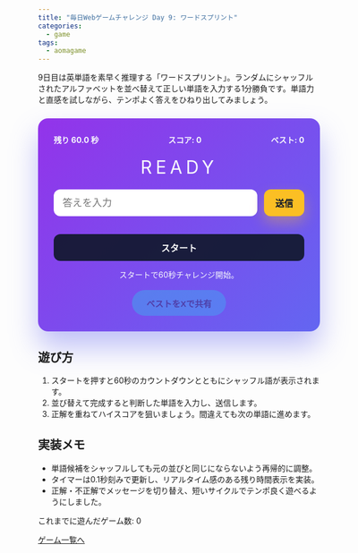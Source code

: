 ```yaml
---
title: "毎日Webゲームチャレンジ Day 9: ワードスプリント"
categories:
  - game
tags:
  - aomagame
---
```


9日目は英単語を素早く推理する「ワードスプリント」。ランダムにシャッフルされたアルファベットを並べ替えて正しい単語を入力する1分勝負です。単語力と直感を試しながら、テンポよく答えをひねり出してみましょう。

<style>
#word-sprint-game {
  max-width: 520px;
  margin: 24px auto;
  padding: 28px;
  border-radius: 18px;
  background: linear-gradient(135deg, #9333ea, #6366f1);
  color: #f8fafc;
  box-shadow: 0 28px 50px rgba(99, 102, 241, 0.4);
  text-align: center;
  font-family: "Inter", "Hiragino Kaku Gothic ProN", sans-serif;
}
#word-sprint-game .hud {
  display: flex;
  justify-content: space-between;
  gap: 12px;
  flex-wrap: wrap;
  font-weight: 700;
  margin-bottom: 18px;
}
#word-sprint-game .scramble {
  font-size: 2rem;
  letter-spacing: 0.2em;
  text-transform: uppercase;
  margin: 20px 0;
  word-break: break-word;
}
#word-sprint-game form {
  display: flex;
  gap: 12px;
  justify-content: center;
}
#word-sprint-game input[type="text"] {
  flex: 1;
  padding: 12px 16px;
  border-radius: 12px;
  border: none;
  font-size: 1.1rem;
  color: #1e293b;
}
#word-sprint-game button {
  border: none;
  border-radius: 12px;
  padding: 12px 20px;
  font-size: 1rem;
  font-weight: 700;
  cursor: pointer;
  transition: transform 0.12s ease, box-shadow 0.12s ease;
}
#word-sprint-game button.submit {
  background: #fbbf24;
  color: #0f172a;
  box-shadow: 0 12px 24px rgba(251, 191, 36, 0.35);
}
#word-sprint-game button.submit:hover {
  transform: translateY(-1px);
}
#word-sprint-game .start {
  width: 100%;
  margin-top: 18px;
  background: rgba(15, 23, 42, 0.9);
  color: #fff;
}
#word-sprint-game .start:hover:not(:disabled) {
  transform: translateY(-1px);
  box-shadow: 0 16px 28px rgba(15, 23, 42, 0.35);
}
#word-sprint-game .start:disabled {
  opacity: 0.35;
  cursor: not-allowed;
  box-shadow: none;
}
#word-sprint-game .log {
  margin-top: 14px;
}
#word-sprint-game .actions {
  margin-top: 18px;
  display: flex;
  justify-content: center;
}
#word-sprint-game .share-button {
  border: none;
  border-radius: 9999px;
  padding: 12px 26px;
  font-size: 0.95rem;
  font-weight: 700;
  background: linear-gradient(135deg, #22d3ee, #38bdf8);
  color: #0f172a;
  cursor: pointer;
  box-shadow: 0 18px 38px rgba(56, 189, 248, 0.35);
  transition: transform 0.12s ease, box-shadow 0.12s ease, opacity 0.12s ease;
}
#word-sprint-game .share-button:hover:not(:disabled) {
  transform: translateY(-1px);
  box-shadow: 0 22px 42px rgba(56, 189, 248, 0.45);
}
#word-sprint-game .share-button:disabled {
  opacity: 0.35;
  cursor: not-allowed;
  box-shadow: none;
}
</style>

<div id="word-sprint-game">
  <div class="hud">
    <span class="timer">残り 60.0 秒</span>
    <span class="score">スコア: 0</span>
    <span class="best">ベスト: 0</span>
  </div>
  <p class="scramble">READY</p>
  <form autocomplete="off">
    <input type="text" placeholder="答えを入力" maxlength="16" />
    <button type="submit" class="submit">送信</button>
  </form>
  <button type="button" class="start">スタート</button>
  <p class="log">スタートで60秒チャレンジ開始。</p>
  <div class="actions">
    <button type="button" class="share-button" disabled>ベストをXで共有</button>
  </div>
</div>

<script>
(() => {
  const root = document.getElementById('word-sprint-game');
  if (!root) {
    return;
  }

  const timerEl = root.querySelector('.timer');
  const scoreEl = root.querySelector('.score');
  const bestEl = root.querySelector('.best');
  const scrambleEl = root.querySelector('.scramble');
  const formEl = root.querySelector('form');
  const inputEl = root.querySelector('input');
  const submitButton = root.querySelector('.submit');
  const startButton = root.querySelector('.start');
  const logEl = root.querySelector('.log');
  const shareButton = root.querySelector('.share-button');
  const getPlayCountEl = () => document.querySelector('[data-aomagame-play-count]');

  const storageKey = 'aomagame:best:word-sprint';
  const playedKey = 'aomagame:played:word-sprint';

  const words = [
    'creative', 'dynamic', 'puzzle', 'network', 'gallery',
    'fantasy', 'holiday', 'perfect', 'balance', 'library',
    'startup', 'android', 'journey', 'awesome', 'digital',
    'mission', 'freedom', 'harmony', 'artisan', 'keyboard'
  ];

  let currentWord = '';
  let scrambled = '';
  let score = 0;
  let bestScore = 0;
  let timeLeft = 60;
  let running = false;
  let timerId = null;
  let storageAvailable = false;

  const updatePlayCount = () => {
    const counterEl = getPlayCountEl();
    if (!counterEl) {
      return;
    }
    try {
      let total = 0;
      for (let i = 0; i < localStorage.length; i += 1) {
        const key = localStorage.key(i);
        if (typeof key !== 'string' || !key.startsWith('aomagame:played:')) {
          continue;
        }
        const value = Number.parseInt(localStorage.getItem(key) ?? '0', 10);
        if (!Number.isNaN(value) && value > 0) {
          total += 1;
        }
      }
      counterEl.textContent = total;
    } catch (error) {
      counterEl.textContent = '0';
    }
  };

  const markPlayed = () => {
    if (!storageAvailable) {
      return;
    }
    try {
      const current = Number.parseInt(localStorage.getItem(playedKey) ?? '0', 10);
      const next = Number.isNaN(current) ? 1 : current + 1;
      localStorage.setItem(playedKey, String(next));
    } catch (error) {
      return;
    }
    updatePlayCount();
  };

  const detectStorage = () => {
    try {
      const testKey = `${storageKey}-test`;
      localStorage.setItem(testKey, '1');
      localStorage.removeItem(testKey);
      storageAvailable = true;
    } catch (error) {
      storageAvailable = false;
    }
  };

  const loadBest = () => {
    if (!storageAvailable) {
      return;
    }
    const stored = localStorage.getItem(storageKey);
    if (!stored) {
      return;
    }
    const value = Number.parseInt(stored, 10);
    if (!Number.isNaN(value) && value > 0) {
      bestScore = value;
      bestEl.textContent = `ベスト: ${bestScore}`;
      shareButton.disabled = false;
    }
  };

  const saveBest = () => {
    if (!storageAvailable || bestScore <= 0) {
      return;
    }
    localStorage.setItem(storageKey, String(bestScore));
  };

  const shuffle = (word) => {
    const letters = word.split('');
    for (let i = letters.length - 1; i > 0; i -= 1) {
      const j = Math.floor(Math.random() * (i + 1));
      [letters[i], letters[j]] = [letters[j], letters[i]];
    }
    const scrambledWord = letters.join('');
    return scrambledWord === word ? shuffle(word) : scrambledWord;
  };

  const nextWord = () => {
    currentWord = words[Math.floor(Math.random() * words.length)];
    scrambled = shuffle(currentWord);
    scrambleEl.textContent = scrambled;
    inputEl.value = '';
    inputEl.focus();
  };

  const updateHud = () => {
    timerEl.textContent = `残り ${timeLeft.toFixed(1)} 秒`;
    scoreEl.textContent = `スコア: ${score}`;
    bestEl.textContent = `ベスト: ${bestScore}`;
    shareButton.disabled = bestScore <= 0;
  };

  const tick = () => {
    if (!running) {
      return;
    }
    timeLeft = Math.max(0, timeLeft - 0.1);
    updateHud();
    if (timeLeft > 0) {
      timerId = setTimeout(tick, 100);
    } else {
      finishGame();
    }
  };

  const startGame = () => {
    running = true;
    score = 0;
    timeLeft = 60;
    updateHud();
    logEl.textContent = 'スクランブルされた単語を解読してください。';
    submitButton.disabled = false;
    startButton.disabled = true;
    startButton.textContent = 'プレイ中';
    nextWord();
    clearTimeout(timerId);
    timerId = setTimeout(tick, 100);
  };

  const finishGame = () => {
    running = false;
    clearTimeout(timerId);
    timerId = null;
    submitButton.disabled = true;
    startButton.disabled = false;
    startButton.textContent = 'もう一度';
    scrambleEl.textContent = 'DONE';
   if (score > bestScore) {
     bestScore = score;
     saveBest();
     logEl.textContent = `結果は ${score} 問正解。ベスト更新です！`;
     shareButton.disabled = false;
   } else {
     logEl.textContent = `結果は ${score} 問正解。次はベストを狙おう。`;
   }
   updateHud();
    markPlayed();
 };

  formEl.addEventListener('submit', (event) => {
    event.preventDefault();
    if (!running) {
      return;
    }
    const answer = inputEl.value.trim().toLowerCase();
    if (!answer) {
      return;
    }
    if (answer === currentWord) {
      score += 1;
      logEl.textContent = '正解！次の単語へ。';
      nextWord();
      updateHud();
    } else {
      logEl.textContent = `残念…正解は "${currentWord}"`; 
      nextWord();
    }
  });

  startButton.addEventListener('click', () => {
    if (running) {
      return;
    }
    startGame();
  });

  if (shareButton) {
    shareButton.addEventListener('click', (event) => {
      event.preventDefault();
      if (bestScore <= 0) {
        return;
      }
      const text = `ワードスプリントでベスト ${bestScore} 問正解！ #aomagame`;
      const shareUrl = new URL('https://twitter.com/intent/tweet');
      shareUrl.searchParams.set('text', text);
      shareUrl.searchParams.set('url', window.location.href);
      window.open(shareUrl.toString(), '_blank', 'noopener');
    });
  }

  detectStorage();
  loadBest();
  if (document.readyState === 'loading') {
    document.addEventListener('DOMContentLoaded', updatePlayCount, { once: true });
  } else {
    updatePlayCount();
  }
  updateHud();
})();
</script>

## 遊び方
1. スタートを押すと60秒のカウントダウンとともにシャッフル語が表示されます。
2. 並び替えて完成すると判断した単語を入力し、送信します。
3. 正解を重ねてハイスコアを狙いましょう。間違えても次の単語に進めます。

## 実装メモ
- 単語候補をシャッフルしても元の並びと同じにならないよう再帰的に調整。
- タイマーは0.1秒刻みで更新し、リアルタイム感のある残り時間表示を実装。
- 正解・不正解でメッセージを切り替え、短いサイクルでテンポ良く遊べるようにしました。


<p class="game-progress">これまでに遊んだゲーム数: <span data-aomagame-play-count>0</span></p>
<p class="game-link"><a href="http://localhost:4000/tags/#aomagame">ゲーム一覧へ</a></p>
